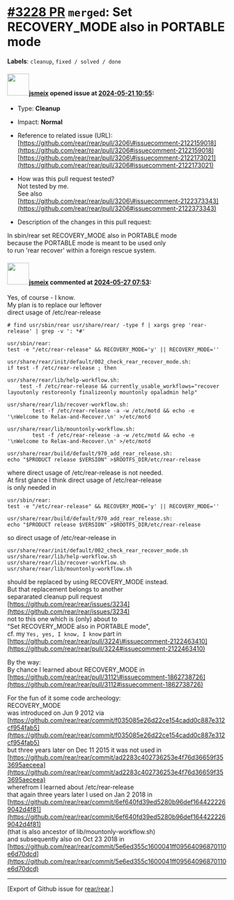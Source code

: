 [\#3228 PR](https://github.com/rear/rear/pull/3228) `merged`: Set RECOVERY\_MODE also in PORTABLE mode
======================================================================================================

**Labels**: `cleanup`, `fixed / solved / done`

#### <img src="https://avatars.githubusercontent.com/u/1788608?u=925fc54e2ce01551392622446ece427f51e2f0ce&v=4" width="50">[jsmeix](https://github.com/jsmeix) opened issue at [2024-05-21 10:55](https://github.com/rear/rear/pull/3228):

-   Type: **Cleanup**

-   Impact: **Normal**

-   Reference to related issue (URL):  
    [https://github.com/rear/rear/pull/3206\#issuecomment-2122159018](https://github.com/rear/rear/pull/3206#issuecomment-2122159018)  
    [https://github.com/rear/rear/pull/3206\#issuecomment-2122173021](https://github.com/rear/rear/pull/3206#issuecomment-2122173021)

-   How was this pull request tested?  
    Not tested by me.  
    See also  
    [https://github.com/rear/rear/pull/3206\#issuecomment-2122373343](https://github.com/rear/rear/pull/3206#issuecomment-2122373343)

-   Description of the changes in this pull request:

In sbin/rear set RECOVERY\_MODE also in PORTABLE mode  
because the PORTABLE mode is meant to be used only  
to run 'rear recover' within a foreign rescue system.

#### <img src="https://avatars.githubusercontent.com/u/1788608?u=925fc54e2ce01551392622446ece427f51e2f0ce&v=4" width="50">[jsmeix](https://github.com/jsmeix) commented at [2024-05-27 07:53](https://github.com/rear/rear/pull/3228#issuecomment-2132868526):

Yes, of course - I know.  
My plan is to replace our leftover  
direct usage of /etc/rear-release

    # find usr/sbin/rear usr/share/rear/ -type f | xargs grep 'rear-release' | grep -v ': *#'

    usr/sbin/rear:
    test -e "/etc/rear-release" && RECOVERY_MODE='y' || RECOVERY_MODE=''

    usr/share/rear/init/default/002_check_rear_recover_mode.sh:
    if test -f /etc/rear-release ; then

    usr/share/rear/lib/help-workflow.sh:
        test -f /etc/rear-release && currently_usable_workflows="recover layoutonly restoreonly finalizeonly mountonly opaladmin help"

    usr/share/rear/lib/recover-workflow.sh:
            test -f /etc/rear-release -a -w /etc/motd && echo -e '\nWelcome to Relax-and-Recover.\n' >/etc/motd

    usr/share/rear/lib/mountonly-workflow.sh:
            test -f /etc/rear-release -a -w /etc/motd && echo -e '\nWelcome to Relax-and-Recover.\n' >/etc/motd

    usr/share/rear/build/default/970_add_rear_release.sh:
    echo "$PRODUCT release $VERSION" >$ROOTFS_DIR/etc/rear-release

where direct usage of /etc/rear-release is not needed.  
At first glance I think direct usage of /etc/rear-release  
is only needed in

    usr/sbin/rear:
    test -e "/etc/rear-release" && RECOVERY_MODE='y' || RECOVERY_MODE=''

    usr/share/rear/build/default/970_add_rear_release.sh:
    echo "$PRODUCT release $VERSION" >$ROOTFS_DIR/etc/rear-release

so direct usage of /etc/rear-release in

    usr/share/rear/init/default/002_check_rear_recover_mode.sh
    usr/share/rear/lib/help-workflow.sh
    usr/share/rear/lib/recover-workflow.sh
    usr/share/rear/lib/mountonly-workflow.sh

should be replaced by using RECOVERY\_MODE instead.  
But that replacement belongs to another  
separarated cleanup pull request  
[https://github.com/rear/rear/issues/3234](https://github.com/rear/rear/issues/3234)  
not to this one which is (only) about to  
"Set RECOVERY\_MODE also in PORTABLE mode",  
cf. my `Yes, yes, I know, I know` part in  
[https://github.com/rear/rear/pull/3224\#issuecomment-2122463410](https://github.com/rear/rear/pull/3224#issuecomment-2122463410)

By the way:  
By chance I learned about RECOVERY\_MODE in  
[https://github.com/rear/rear/pull/3112\#issuecomment-1862738726](https://github.com/rear/rear/pull/3112#issuecomment-1862738726)

For the fun of it some code archeology:  
RECOVERY\_MODE  
was introduced on Jun 9 2012 via  
[https://github.com/rear/rear/commit/f035085e26d22ce154cadd0c887e312cf954fab5](https://github.com/rear/rear/commit/f035085e26d22ce154cadd0c887e312cf954fab5)  
but three years later on Dec 11 2015 it was not used in  
[https://github.com/rear/rear/commit/ad2283c402736253e4f76d36659f353695aeceea](https://github.com/rear/rear/commit/ad2283c402736253e4f76d36659f353695aeceea)  
wherefrom I learned about /etc/rear-release  
that again three years later I used on Jan 2 2018 in  
[https://github.com/rear/rear/commit/6ef640fd39ed5280b96def1644222269042d4f81](https://github.com/rear/rear/commit/6ef640fd39ed5280b96def1644222269042d4f81)  
(that is also ancestor of lib/mountonly-workflow.sh)  
and subsequently also on Oct 23 2018 in  
[https://github.com/rear/rear/commit/5e6ed355c1600041ff09564096870110e6d70dcd](https://github.com/rear/rear/commit/5e6ed355c1600041ff09564096870110e6d70dcd)

------------------------------------------------------------------------

\[Export of Github issue for
[rear/rear](https://github.com/rear/rear).\]
